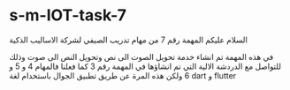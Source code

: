 # s-m-IOT-task-7
السلام عليكم المهمة رقم 7 من مهام تدريب الصيفي لشركة الاساليب الذكية

في هذه المهمة تم انشاء خدمة تحويل الصوت الى نص وتحويل النص الى صوت وذلك للتواصل مع الدردشة الالية التي تم انشاؤها في المهمة رقم 3 كما فعلنا فالمهام 4 و 5 و 6 ولكن هذه المرة عن طريق تطبيق الجوال باستخدام لغة dart و  flutter 

